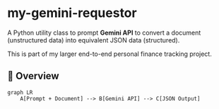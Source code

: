 # my-gemini-requestor

A Python utility class to prompt **Gemini API** to convert a document (unstructured data) into equivalent JSON data (structured).

This is part of my larger end-to-end personal finance tracking project.

## 📌 Overview

```mermaid
graph LR
    A[Prompt + Document] --> B[Gemini API] --> C[JSON Output]
```

